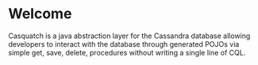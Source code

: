 # Welcome

Casquatch is a java abstraction layer for the Cassandra database allowing developers to interact with the database through generated POJOs via simple get, save, delete, procedures without writing a single line of CQL.